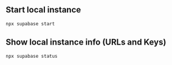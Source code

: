 
## Start local instance

```
npx supabase start
```

## Show local instance info (URLs and Keys)


```
npx supabase status
```


